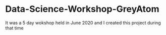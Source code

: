 # Data-Science-Workshop-GreyAtom
It was a 5 day wokshop held in June 2020 and I created this project during that time
